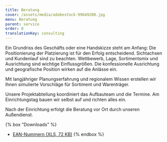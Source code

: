 ```yaml
---
title: Beratung
cover: /assets/media/adobestock-99649200.jpg
menu: Beratung
parent: service
order: 0
translationKey: consulting
---
```

Ein Grundriss des Geschäfts oder eine Handskizze steht am Anfang: Die Positionierung der Platzierung ist für den Erfolg entscheidend. Sichtachsen und Kundenlauf sind zu beachten. Wettbewerb, Lage, Sortimentsmix und Ausrichtung sind wichtige Einflussgrößen. Die konfessionelle Ausrichtung und geografische Position wirken auf die Anlässe ein.

Mit langjähriger Planungserfahrung und regionalem Wissen erstellen wir Ihnen simulierte Vorschläge für Sortiment und Warenträger.

Unsere Projektabteilung koordiniert das Aufbauteam und die Termine. Am Einrichtungstag bauen wir selbst auf und richten alles ein.

Nach der Einrichtung erfolgt die Beratung vor Ort durch unseren Außendienst.

{% box "Downloads" %}
- [EAN-Nummern (XLS, 72 KB)](/assets/media/ean-codes.xls)
{% endbox %}
